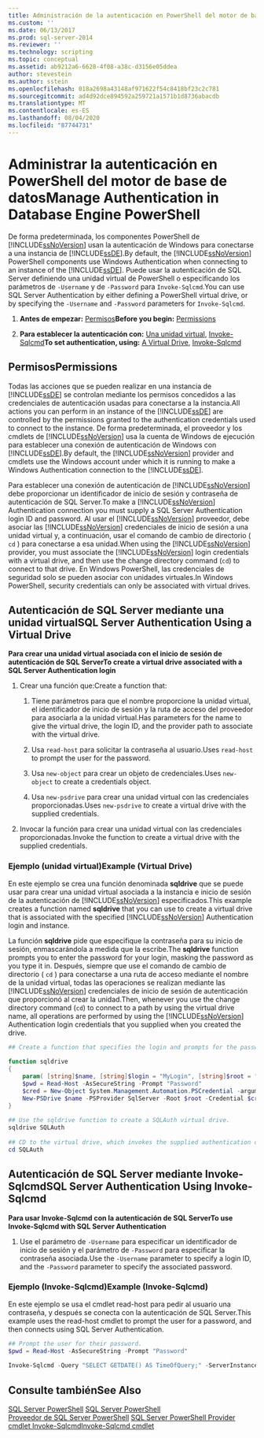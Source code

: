 ```yaml
---
title: Administración de la autenticación en PowerShell del motor de base de datos | Microsoft Docs
ms.custom: ''
ms.date: 06/13/2017
ms.prod: sql-server-2014
ms.reviewer: ''
ms.technology: scripting
ms.topic: conceptual
ms.assetid: ab9212a6-6628-4f08-a38c-d3156e05ddea
author: stevestein
ms.author: sstein
ms.openlocfilehash: 018a2698a43148af971622f54c8418bf23c2c781
ms.sourcegitcommit: ad4d92dce894592a259721a1571b1d8736abacdb
ms.translationtype: MT
ms.contentlocale: es-ES
ms.lasthandoff: 08/04/2020
ms.locfileid: "87744731"
---
```

# <a name="manage-authentication-in-database-engine-powershell"></a><span data-ttu-id="4e0c8-102">Administrar la autenticación en PowerShell del motor de base de datos</span><span class="sxs-lookup"><span data-stu-id="4e0c8-102">Manage Authentication in Database Engine PowerShell</span></span>
  <span data-ttu-id="4e0c8-103">De forma predeterminada, los componentes PowerShell de [!INCLUDE[ssNoVersion](../includes/ssnoversion-md.md)] usan la autenticación de Windows para conectarse a una instancia de [!INCLUDE[ssDE](../includes/ssde-md.md)].</span><span class="sxs-lookup"><span data-stu-id="4e0c8-103">By default, the [!INCLUDE[ssNoVersion](../includes/ssnoversion-md.md)] PowerShell components use Windows Authentication when connecting to an instance of the [!INCLUDE[ssDE](../includes/ssde-md.md)].</span></span> <span data-ttu-id="4e0c8-104">Puede usar la autenticación de SQL Server definiendo una unidad virtual de PowerShell o especificando los parámetros de `-Username` y de `-Password` para `Invoke-Sqlcmd`.</span><span class="sxs-lookup"><span data-stu-id="4e0c8-104">You can use SQL Server Authentication by either defining a PowerShell virtual drive, or by specifying the `-Username` and `-Password` parameters for `Invoke-Sqlcmd`.</span></span>  
  
1.  <span data-ttu-id="4e0c8-105">**Antes de empezar:**  [Permisos](#Permissions)</span><span class="sxs-lookup"><span data-stu-id="4e0c8-105">**Before you begin:**  [Permissions](#Permissions)</span></span>  
  
2.  <span data-ttu-id="4e0c8-106">**Para establecer la autenticación con:**  [Una unidad virtual](#SQLAuthVirtDrv), [Invoke-Sqlcmd](#SQLAuthInvSqlCmd)</span><span class="sxs-lookup"><span data-stu-id="4e0c8-106">**To set authentication, using:**  [A Virtual Drive](#SQLAuthVirtDrv), [Invoke-Sqlcmd](#SQLAuthInvSqlCmd)</span></span>  
  
##  <a name="permissions"></a><a name="Permissions"></a> <span data-ttu-id="4e0c8-107">Permisos</span><span class="sxs-lookup"><span data-stu-id="4e0c8-107">Permissions</span></span>  
 <span data-ttu-id="4e0c8-108">Todas las acciones que se pueden realizar en una instancia de [!INCLUDE[ssDE](../includes/ssde-md.md)] se controlan mediante los permisos concedidos a las credenciales de autenticación usadas para conectarse a la instancia.</span><span class="sxs-lookup"><span data-stu-id="4e0c8-108">All actions you can perform in an instance of the [!INCLUDE[ssDE](../includes/ssde-md.md)] are controlled by the permissions granted to the authentication credentials used to connect to the instance.</span></span> <span data-ttu-id="4e0c8-109">De forma predeterminada, el proveedor y los cmdlets de [!INCLUDE[ssNoVersion](../includes/ssnoversion-md.md)] usa la cuenta de Windows de ejecución para establecer una conexión de autenticación de Windows con [!INCLUDE[ssDE](../includes/ssde-md.md)].</span><span class="sxs-lookup"><span data-stu-id="4e0c8-109">By default, the [!INCLUDE[ssNoVersion](../includes/ssnoversion-md.md)] provider and cmdlets use the Windows account under which it is running to make a Windows Authentication connection to the [!INCLUDE[ssDE](../includes/ssde-md.md)].</span></span>  
  
 <span data-ttu-id="4e0c8-110">Para establecer una conexión de autenticación de [!INCLUDE[ssNoVersion](../includes/ssnoversion-md.md)] debe proporcionar un identificador de inicio de sesión y contraseña de autenticación de SQL Server.</span><span class="sxs-lookup"><span data-stu-id="4e0c8-110">To make a [!INCLUDE[ssNoVersion](../includes/ssnoversion-md.md)] Authentication connection you must supply a SQL Server Authentication login ID and password.</span></span> <span data-ttu-id="4e0c8-111">Al usar el [!INCLUDE[ssNoVersion](../includes/ssnoversion-md.md)] proveedor, debe asociar las [!INCLUDE[ssNoVersion](../includes/ssnoversion-md.md)] credenciales de inicio de sesión a una unidad virtual y, a continuación, usar el comando de cambio de directorio ( `cd` ) para conectarse a esa unidad.</span><span class="sxs-lookup"><span data-stu-id="4e0c8-111">When using the [!INCLUDE[ssNoVersion](../includes/ssnoversion-md.md)] provider, you must associate the [!INCLUDE[ssNoVersion](../includes/ssnoversion-md.md)] login credentials with a virtual drive, and then use the change directory command (`cd`) to connect to that drive.</span></span> <span data-ttu-id="4e0c8-112">En Windows PowerShell, las credenciales de seguridad solo se pueden asociar con unidades virtuales.</span><span class="sxs-lookup"><span data-stu-id="4e0c8-112">In Windows PowerShell, security credentials can only be associated with virtual drives.</span></span>  
  
##  <a name="sql-server-authentication-using-a-virtual-drive"></a><a name="SQLAuthVirtDrv"></a> <span data-ttu-id="4e0c8-113">Autenticación de SQL Server mediante una unidad virtual</span><span class="sxs-lookup"><span data-stu-id="4e0c8-113">SQL Server Authentication Using a Virtual Drive</span></span>  
 <span data-ttu-id="4e0c8-114">**Para crear una unidad virtual asociada con el inicio de sesión de autenticación de SQL Server**</span><span class="sxs-lookup"><span data-stu-id="4e0c8-114">**To create a virtual drive associated with a SQL Server Authentication login**</span></span>  
  
1.  <span data-ttu-id="4e0c8-115">Crear una función que:</span><span class="sxs-lookup"><span data-stu-id="4e0c8-115">Create a function that:</span></span>  
  
    1.  <span data-ttu-id="4e0c8-116">Tiene parámetros para que el nombre proporcione la unidad virtual, el identificador de inicio de sesión y la ruta de acceso del proveedor para asociarla a la unidad virtual.</span><span class="sxs-lookup"><span data-stu-id="4e0c8-116">Has parameters for the name to give the virtual drive, the login ID, and the provider path to associate with the virtual drive.</span></span>  
  
    2.  <span data-ttu-id="4e0c8-117">Usa `read-host` para solicitar la contraseña al usuario.</span><span class="sxs-lookup"><span data-stu-id="4e0c8-117">Uses `read-host` to prompt the user for the password.</span></span>  
  
    3.  <span data-ttu-id="4e0c8-118">Usa `new-object` para crear un objeto de credenciales.</span><span class="sxs-lookup"><span data-stu-id="4e0c8-118">Uses `new-object` to create a credentials object.</span></span>  
  
    4.  <span data-ttu-id="4e0c8-119">Usa `new-psdrive` para crear una unidad virtual con las credenciales proporcionadas.</span><span class="sxs-lookup"><span data-stu-id="4e0c8-119">Uses `new-psdrive` to create a virtual drive with the supplied credentials.</span></span>  
  
2.  <span data-ttu-id="4e0c8-120">Invocar la función para crear una unidad virtual con las credenciales proporcionadas.</span><span class="sxs-lookup"><span data-stu-id="4e0c8-120">Invoke the function to create a virtual drive with the supplied credentials.</span></span>  
  
### <a name="example-virtual-drive"></a><span data-ttu-id="4e0c8-121">Ejemplo (unidad virtual)</span><span class="sxs-lookup"><span data-stu-id="4e0c8-121">Example (Virtual Drive)</span></span>  
 <span data-ttu-id="4e0c8-122">En este ejemplo se crea una función denominada **sqldrive** que se puede usar para crear una unidad virtual asociada a la instancia e inicio de sesión de la autenticación de [!INCLUDE[ssNoVersion](../includes/ssnoversion-md.md)] especificados.</span><span class="sxs-lookup"><span data-stu-id="4e0c8-122">This example creates a function named **sqldrive** that you can use to create a virtual drive that is associated with the specified [!INCLUDE[ssNoVersion](../includes/ssnoversion-md.md)] Authentication login and instance.</span></span>  
  
 <span data-ttu-id="4e0c8-123">La función **sqldrive** pide que especifique la contraseña para su inicio de sesión, enmascarándola a medida que la escribe.</span><span class="sxs-lookup"><span data-stu-id="4e0c8-123">The **sqldrive** function prompts you to enter the password for your login, masking the password as you type it in.</span></span> <span data-ttu-id="4e0c8-124">Después, siempre que use el comando de cambio de directorio ( `cd` ) para conectarse a una ruta de acceso mediante el nombre de la unidad virtual, todas las operaciones se realizan mediante las [!INCLUDE[ssNoVersion](../includes/ssnoversion-md.md)] credenciales de inicio de sesión de autenticación que proporcionó al crear la unidad.</span><span class="sxs-lookup"><span data-stu-id="4e0c8-124">Then, whenever you use the change directory command (`cd`) to connect to a path by using the virtual drive name, all operations are performed by using the [!INCLUDE[ssNoVersion](../includes/ssnoversion-md.md)] Authentication login credentials that you supplied when you created the drive.</span></span>  
  
```powershell
## Create a function that specifies the login and prompts for the password.  
  
function sqldrive  
{  
    param( [string]$name, [string]$login = "MyLogin", [string]$root = "SQLSERVER:\SQL\MyComputer\MyInstance" )  
    $pwd = Read-Host -AsSecureString -Prompt "Password"  
    $cred = New-Object System.Management.Automation.PSCredential -argumentlist $login, $pwd  
    New-PSDrive $name -PSProvider SqlServer -Root $root -Credential $cred -Scope 1  
}  
  
## Use the sqldrive function to create a SQLAuth virtual drive.  
sqldrive SQLAuth  
  
## CD to the virtual drive, which invokes the supplied authentication credentials.  
cd SQLAuth  
```  
  
##  <a name="sql-server-authentication-using-invoke-sqlcmd"></a><a name="SQLAuthInvSqlCmd"></a> <span data-ttu-id="4e0c8-125">Autenticación de SQL Server mediante Invoke-Sqlcmd</span><span class="sxs-lookup"><span data-stu-id="4e0c8-125">SQL Server Authentication Using Invoke-Sqlcmd</span></span>  
 <span data-ttu-id="4e0c8-126">**Para usar Invoke-Sqlcmd con la autenticación de SQL Server**</span><span class="sxs-lookup"><span data-stu-id="4e0c8-126">**To use Invoke-Sqlcmd with SQL Server Authentication**</span></span>  
  
1.  <span data-ttu-id="4e0c8-127">Use el parámetro de `-Username` para especificar un identificador de inicio de sesión y el parámetro de `-Password` para especificar la contraseña asociada.</span><span class="sxs-lookup"><span data-stu-id="4e0c8-127">Use the `-Username` parameter to specify a login ID, and the `-Password` parameter to specify the associated password.</span></span>  
  
### <a name="example-invoke-sqlcmd"></a><span data-ttu-id="4e0c8-128">Ejemplo (Invoke-Sqlcmd)</span><span class="sxs-lookup"><span data-stu-id="4e0c8-128">Example (Invoke-Sqlcmd)</span></span>  
 <span data-ttu-id="4e0c8-129">En este ejemplo se usa el cmdlet read-host para pedir al usuario una contraseña, y después se conecta con la autenticación de SQL Server.</span><span class="sxs-lookup"><span data-stu-id="4e0c8-129">This example uses the read-host cmdlet to prompt the user for a password, and then connects using SQL Server Authentication.</span></span>  
  
```powershell
## Prompt the user for their password.  
$pwd = Read-Host -AsSecureString -Prompt "Password"  
  
Invoke-Sqlcmd -Query "SELECT GETDATE() AS TimeOfQuery;" -ServerInstance "MyComputer\MyInstance" -Username "MyLogin" -Password $pwd  
```  
  
## <a name="see-also"></a><span data-ttu-id="4e0c8-130">Consulte también</span><span class="sxs-lookup"><span data-stu-id="4e0c8-130">See Also</span></span>  
 <span data-ttu-id="4e0c8-131">[SQL Server PowerShell](sql-server-powershell.md) </span><span class="sxs-lookup"><span data-stu-id="4e0c8-131">[SQL Server PowerShell](sql-server-powershell.md) </span></span>  
 <span data-ttu-id="4e0c8-132">[Proveedor de SQL Server PowerShell](sql-server-powershell-provider.md) </span><span class="sxs-lookup"><span data-stu-id="4e0c8-132">[SQL Server PowerShell Provider](sql-server-powershell-provider.md) </span></span>  
 [<span data-ttu-id="4e0c8-133">cmdlet Invoke-Sqlcmd</span><span class="sxs-lookup"><span data-stu-id="4e0c8-133">Invoke-Sqlcmd cmdlet</span></span>](../database-engine/invoke-sqlcmd-cmdlet.md)  
